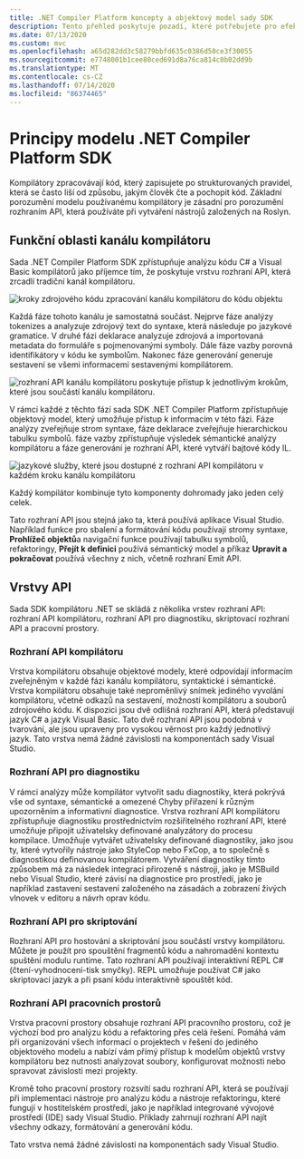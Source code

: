 ```yaml
---
title: .NET Compiler Platform koncepty a objektový model sady SDK
description: Tento přehled poskytuje pozadí, které potřebujete pro efektivní práci se sadou .NET Compiler SDK. Naučíte se vrstvy rozhraní API, hlavní typy a celkový objektový model.
ms.date: 07/13/2020
ms.custom: mvc
ms.openlocfilehash: a65d282dd3c58279bbfd635c0386d50ce3f30055
ms.sourcegitcommit: e7748001b1cee80ced691d8a76ca814c0b02dd9b
ms.translationtype: MT
ms.contentlocale: cs-CZ
ms.lasthandoff: 07/14/2020
ms.locfileid: "86374465"
---
```

# <a name="understand-the-net-compiler-platform-sdk-model"></a>Principy modelu .NET Compiler Platform SDK

Kompilátory zpracovávají kód, který zapisujete po strukturovaných pravidel, která se často liší od způsobu, jakým člověk čte a pochopit kód. Základní porozumění modelu používanému kompilátory je zásadní pro porozumění rozhraním API, která používáte při vytváření nástrojů založených na Roslyn.

## <a name="compiler-pipeline-functional-areas"></a>Funkční oblasti kanálu kompilátoru

Sada .NET Compiler Platform SDK zpřístupňuje analýzu kódu C# a Visual Basic kompilátorů jako příjemce tím, že poskytuje vrstvu rozhraní API, která zrcadlí tradiční kanál kompilátoru.

![kroky zdrojového kódu zpracování kanálu kompilátoru do kódu objektu](media/compiler-api-model/compiler-pipeline.png)

Každá fáze tohoto kanálu je samostatná součást. Nejprve fáze analýzy tokenizes a analyzuje zdrojový text do syntaxe, která následuje po jazykové gramatice. V druhé fázi deklarace analyzuje zdrojová a importovaná metadata do formuláře s pojmenovanými symboly. Dále fáze vazby porovná identifikátory v kódu ke symbolům. Nakonec fáze generování generuje sestavení se všemi informacemi sestavenými kompilátorem.

![rozhraní API kanálu kompilátoru poskytuje přístup k jednotlivým krokům, které jsou součástí kanálu kompilátoru.](media/compiler-api-model/compiler-pipeline-api.png)

V rámci každé z těchto fází sada SDK .NET Compiler Platform zpřístupňuje objektový model, který umožňuje přístup k informacím v této fázi. Fáze analýzy zveřejňuje strom syntaxe, fáze deklarace zveřejňuje hierarchickou tabulku symbolů. fáze vazby zpřístupňuje výsledek sémantické analýzy kompilátoru a fáze generování je rozhraní API, které vytváří bajtové kódy IL.

![jazykové služby, které jsou dostupné z rozhraní API kompilátoru v každém kroku kanálu kompilátoru](media/compiler-api-model/compiler-pipeline-lang-svc.png)

Každý kompilátor kombinuje tyto komponenty dohromady jako jeden celý celek.

Tato rozhraní API jsou stejná jako ta, která používá aplikace Visual Studio. Například funkce pro sbalení a formátování kódu používají stromy syntaxe, **Prohlížeč objektů**a navigační funkce používají tabulku symbolů, refaktoringy, **Přejít k definici** používá sémantický model a příkaz **Upravit a pokračovat** používá všechny z nich, včetně rozhraní Emit API.

## <a name="api-layers"></a>Vrstvy API

Sada SDK kompilátoru .NET se skládá z několika vrstev rozhraní API: rozhraní API kompilátoru, rozhraní API pro diagnostiku, skriptovací rozhraní API a pracovní prostory.

### <a name="compiler-apis"></a>Rozhraní API kompilátoru

Vrstva kompilátoru obsahuje objektové modely, které odpovídají informacím zveřejněným v každé fázi kanálu kompilátoru, syntaktické i sémantické. Vrstva kompilátoru obsahuje také neproměnlivý snímek jediného vyvolání kompilátoru, včetně odkazů na sestavení, možností kompilátoru a souborů zdrojového kódu. K dispozici jsou dvě odlišná rozhraní API, která představují jazyk C# a jazyk Visual Basic. Tato dvě rozhraní API jsou podobná v tvarování, ale jsou upraveny pro vysokou věrnost pro každý jednotlivý jazyk. Tato vrstva nemá žádné závislosti na komponentách sady Visual Studio.

### <a name="diagnostic-apis"></a>Rozhraní API pro diagnostiku

V rámci analýzy může kompilátor vytvořit sadu diagnostiky, která pokrývá vše od syntaxe, sémantické a omezené Chyby přiřazení k různým upozorněním a informativní diagnostice. Vrstva rozhraní API kompilátoru zpřístupňuje diagnostiku prostřednictvím rozšiřitelného rozhraní API, které umožňuje připojit uživatelsky definované analyzátory do procesu kompilace. Umožňuje vytvářet uživatelsky definované diagnostiky, jako jsou ty, které vytvořily nástroje jako StyleCop nebo FxCop, a to společně s diagnostikou definovanou kompilátorem. Vytváření diagnostiky tímto způsobem má za následek integraci přirozeně s nástroji, jako je MSBuild nebo Visual Studio, které závisí na diagnostice pro prostředí, jako je například zastavení sestavení založeného na zásadách a zobrazení živých vlnovek v editoru a návrh oprav kódu.

### <a name="scripting-apis"></a>Rozhraní API pro skriptování

Rozhraní API pro hostování a skriptování jsou součástí vrstvy kompilátoru. Můžete je použít pro spouštění fragmentů kódu a nahromadění kontextu spuštění modulu runtime.
Tato rozhraní API používají interaktivní REPL C# (čtení-vyhodnocení-tisk smyčky). REPL umožňuje používat C# jako skriptovací jazyk a při psaní kódu interaktivně spouštět kód.

### <a name="workspaces-apis"></a>Rozhraní API pracovních prostorů

Vrstva pracovní prostory obsahuje rozhraní API pracovního prostoru, což je výchozí bod pro analýzu kódu a refaktoring přes celá řešení. Pomáhá vám při organizování všech informací o projektech v řešení do jediného objektového modelu a nabízí vám přímý přístup k modelům objektů vrstvy kompilátoru bez nutnosti analyzovat soubory, konfigurovat možnosti nebo spravovat závislosti mezi projekty.

Kromě toho pracovní prostory rozsvítí sadu rozhraní API, která se používají při implementaci nástroje pro analýzu kódu a nástroje refaktoringu, které fungují v hostitelském prostředí, jako je například integrované vývojové prostředí (IDE) sady Visual Studio. Příklady zahrnují rozhraní API najít všechny odkazy, formátování a generování kódu.

Tato vrstva nemá žádné závislosti na komponentách sady Visual Studio.
